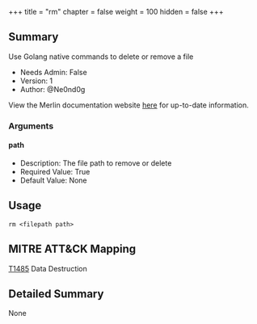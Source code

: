+++
title = "rm"
chapter = false
weight = 100
hidden = false
+++

## Summary

Use Golang native commands to delete or remove a file

- Needs Admin: False
- Version: 1
- Author: @Ne0nd0g

View the Merlin documentation website [here](https://merlin-c2.readthedocs.io/en/latest/server/menu/agents.html#rm)
for up-to-date information.

### Arguments

#### path

- Description: The file path to remove or delete
- Required Value: True
- Default Value: None

## Usage

```
rm <filepath path>
```

## MITRE ATT&CK Mapping

[T1485](https://attack.mitre.org/techniques/T1485/) Data Destruction

## Detailed Summary

None
